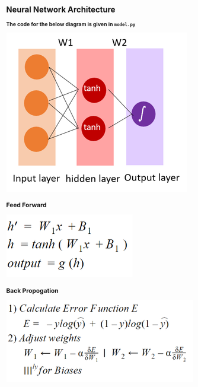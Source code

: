 ## Neural Network Architecture

**The code for the below diagram is given in `model.py`**

<img src="src/NN.png">

### Feed Forward
<img src="src/FF.png">

### Back Propogation
<img src="src/BP.png">


